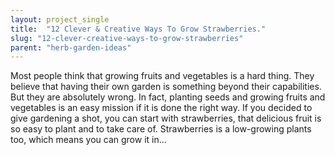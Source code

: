 ```yaml
---
layout: project_single
title:  "12 Clever & Creative Ways To Grow Strawberries."
slug: "12-clever-creative-ways-to-grow-strawberries"
parent: "herb-garden-ideas"
---
```

Most people think that growing fruits and vegetables is a hard thing. They believe that having their own garden is something beyond their capabilities. But they are absolutely wrong. In fact, planting seeds and growing fruits and vegetables is an easy mission if it is done the right way. If you decided to give gardening a shot, you can start with strawberries, that delicious fruit is so easy to plant and to take care of. Strawberries is a low-growing plants too, which means you can grow it in...